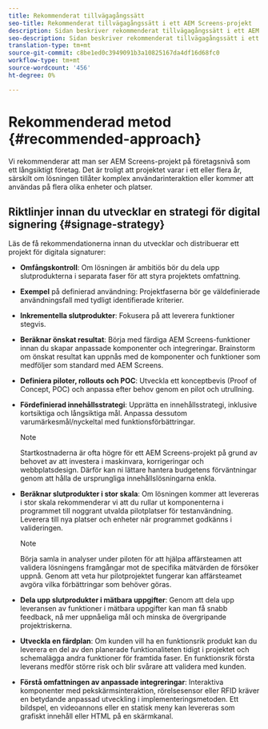 ```yaml
---
title: Rekommenderat tillvägagångssätt
seo-title: Rekommenderat tillvägagångssätt i ett AEM Screens-projekt
description: Sidan beskriver rekommenderat tillvägagångssätt i ett AEM Screens-projekt
seo-description: Sidan beskriver rekommenderat tillvägagångssätt i ett AEM Screens-projekt
translation-type: tm+mt
source-git-commit: c8be1ed0c3949091b3a10825167da4df16d68fc0
workflow-type: tm+mt
source-wordcount: '456'
ht-degree: 0%

---
```



# Rekommenderad metod {#recommended-approach}

Vi rekommenderar att man ser AEM Screens-projekt på företagsnivå som ett långsiktigt företag. Det är troligt att projektet varar i ett eller flera år, särskilt om lösningen tillåter komplex användarinteraktion eller kommer att användas på flera olika enheter och platser.

## Riktlinjer innan du utvecklar en strategi för digital signering {#signage-strategy}

Läs de få rekommendationerna innan du utvecklar och distribuerar ett projekt för digitala signaturer:

* **Omfångskontroll**: Om lösningen är ambitiös bör du dela upp slutprodukterna i separata faser för att styra projektets omfattning.

* **Exempel** på definierad användning: Projektfaserna bör ge väldefinierade användningsfall med tydligt identifierade kriterier.

* **Inkrementella slutprodukter**: Fokusera på att leverera funktioner stegvis.

* **Beräknar önskat resultat**: Börja med färdiga AEM Screens-funktioner innan du skapar anpassade komponenter och integreringar. Brainstorm om önskat resultat kan uppnås med de komponenter och funktioner som medföljer som standard med AEM Screens.

* **Definiera piloter, rollouts och POC**: Utveckla ett konceptbevis (Proof of Concept, POC) och anpassa efter behov genom en pilot och utrullning.

* **Fördefinierad innehållsstrategi**: Upprätta en innehållsstrategi, inklusive kortsiktiga och långsiktiga mål. Anpassa dessutom varumärkesmål/nyckeltal med funktionsförbättringar.

   >[!NOTE]
   >
   > Startkostnaderna är ofta högre för ett AEM Screens-projekt på grund av behovet av att investera i maskinvara, korrigeringar och webbplatsdesign. Därför kan ni lättare hantera budgetens förväntningar genom att hålla de ursprungliga innehållslösningarna enkla.

* **Beräknar slutprodukter i stor skala**: Om lösningen kommer att levereras i stor skala rekommenderar vi att du rullar ut komponenterna i programmet till noggrant utvalda pilotplatser för testanvändning. Leverera till nya platser och enheter när programmet godkänns i valideringen.

   >[!NOTE]
   >
   > Börja samla in analyser under piloten för att hjälpa affärsteamen att validera lösningens framgångar mot de specifika mätvärden de försöker uppnå. Genom att veta hur pilotprojektet fungerar kan affärsteamet avgöra vilka förbättringar som behöver göras.

* **Dela upp slutprodukter i mätbara uppgifter**: Genom att dela upp leveransen av funktioner i mätbara uppgifter kan man få snabb feedback, nå mer uppnåeliga mål och minska de övergripande projektriskerna.

* **Utveckla en färdplan**: Om kunden vill ha en funktionsrik produkt kan du leverera en del av den planerade funktionaliteten tidigt i projektet och schemalägga andra funktioner för framtida faser. En funktionsrik första leverans medför större risk och blir svårare att validera med kunden.

* **Förstå omfattningen av anpassade integreringar**: Interaktiva komponenter med pekskärmsinteraktion, rörelsesensor eller RFID kräver en betydande anpassad utveckling i implementeringsmetoden. Ett bildspel, en videoannons eller en statisk meny kan levereras som grafiskt innehåll eller HTML på en skärmkanal.


